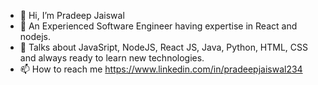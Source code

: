- 👋 Hi, I’m Pradeep Jaiswal
- 👀 An Experienced Software Engineer having expertise in React and nodejs.
- 🌱 Talks about JavaSript, NodeJS, React JS, Java, Python, HTML, CSS and always ready to learn new technologies.
- 📫 How to reach me https://www.linkedin.com/in/pradeepjaiswal234


<!---
PradeepK9/PradeepK9 is a ✨ special ✨ repository because its `README.md` (this file) appears on your GitHub profile.
You can click the Preview link to take a look at your changes.
--->
